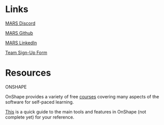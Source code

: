 # Links

[MARS Discord]

[Mars Discord]: https://discord.gg/jYD8hPQQRr

[MARS Github]

[Mars Github]: https://github.com/marstmu

[MARS LinkedIn]

[MARS LinkedIn]: https://www.linkedin.com/company/marstmu/?originalSubdomain=ca

[Team Sign-Up Form] 

[Team Sign-up Form]: https://forms.gle/Y5gghUxajzJMCKTW9

# Resources

ONSHAPE

OnShape provides a variety of free [courses] covering many aspects of the software for self-paced learning.

[This] is a quick guide to the main tools and features in OnShape (not complete yet) for your reference.

[courses]: https://learn.onshape.com/catalog?labels=%5B%22Learning%20Format%22%5D&values=%5B%22Course%22%5D

[This]: https://docs.google.com/presentation/d/1iS_exkR4WklbcEvd6xhFlTr05sErjTYojLCQlg7OVe8/edit?usp=sharing
